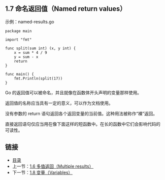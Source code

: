 ## 1.7 命名返回值（Named return values）

示例：named-results.go

	package main

	import "fmt"

	func split(sum int) (x, y int) {
		x = sum * 4 / 9
		y = sum - x
		return
	}

	func main() {
		fmt.Println(split(17))
	}

Go 的返回值可以被命名，并且就像在函数体开头声明的变量那样使用。

返回值的名称应当具有一定的意义，可以作为文档使用。

没有参数的 return 语句返回各个返回变量的当前值。这种用法被称作“裸”返回。

直接返回语句仅应当用在像下面这样的短函数中。在长的函数中它们会影响代码的可读性。

## 链接
* [目录](https://github.com/gnefiy/go-zh/blob/master/tour/directory.md)
* 上一节：[1.6 多值返回（Multiple results）](https://github.com/gnefiy/go-zh/blob/master/tour/basics/01.06.md)
* 下一节：[1.8 变量（Variables）](https://github.com/gnefiy/go-zh/blob/master/tour/basics/01.08.md)
